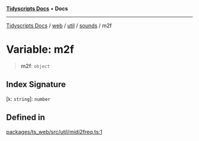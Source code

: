 [**Tidyscripts Docs**](../../../../../../../README.md) • **Docs**

***

[Tidyscripts Docs](../../../../../../../globals.md) / [web](../../../../../README.md) / [util](../../../README.md) / [sounds](../README.md) / m2f

# Variable: m2f

> **m2f**: `object`

## Index Signature

 \[`k`: `string`\]: `number`

## Defined in

[packages/ts\_web/src/util/midi2freq.ts:1](https://github.com/sheunaluko/tidyscripts/blob/master/packages/ts_web/src/util/midi2freq.ts#L1)
